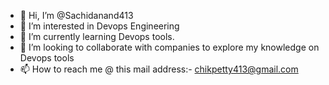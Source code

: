 - 👋 Hi, I’m @Sachidanand413
- 👀 I’m interested in Devops Engineering 
- 🌱 I’m currently learning Devops tools.
- 💞️ I’m looking to collaborate with companies to explore my knowledge on Devops tools
- 📫 How to reach me @ this mail address:- chikpetty413@gmail.com

<!---
Sachidanand413/Sachidanand413 is a ✨ special ✨ repository because its `README.md` (this file) appears on your GitHub profile.
You can click the Preview link to take a look at your changes.
--->
